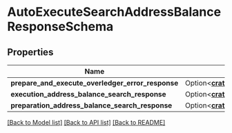 # AutoExecuteSearchAddressBalanceResponseSchema

## Properties

Name | Type | Description | Notes
------------ | ------------- | ------------- | -------------
**prepare_and_execute_overledger_error_response** | Option<[**crate::models::PrepareAndExecuteOverledgerErrorResponse**](PrepareAndExecuteOverledgerErrorResponse.md)> |  | [optional]
**execution_address_balance_search_response** | Option<[**crate::models::PrepareAndExecuteSearchAddressBalanceResponse**](PrepareAndExecuteSearchAddressBalanceResponse.md)> |  | [optional]
**preparation_address_balance_search_response** | Option<[**crate::models::PrepareSearchResponseSchema**](PrepareSearchResponseSchema.md)> |  | [optional]

[[Back to Model list]](../README.md#documentation-for-models) [[Back to API list]](../README.md#documentation-for-api-endpoints) [[Back to README]](../README.md)


